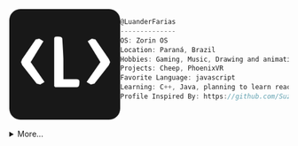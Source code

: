 <img src="LuanderFariasLogo.png" align="left" width="200px"/>

```ts
@LuanderFarias
--------------
OS: Zorin OS
Location: Paraná, Brazil
Hobbies: Gaming, Music, Drawing and animation
Projects: Cheep, PhoenixVR
Favorite Language: javascript
Learning: C++, Java, planning to learn react
Profile Inspired By: https://github.com/Suzie97, https://github.com/VideMelo
```

<br clear="left"/>
<br>

<details>
<summary>More...</summary>
<h1 align="center"><img src="https://media.giphy.com/media/hvRJCLFzcasrR4ia7z/giphy.gif" width="25px">Hi my name is Luander</h1></img>

<h3 align="center">Student in Alura</h3>

<p align="center">
  <a href="https://github-readme-stats.vercel.app/api?username=LuanderFarias&show_icons=true&include_all_commits=true&count_private=true&theme=tokyonight">
    <img
      align="center"
      height="150em"
      src="https://github-readme-stats.vercel.app/api?username=LuanderFarias&show_icons=true&theme=tokyonight"
    />
  </a>
  <a href="https://github-readme-stats.vercel.app/api/top-langs/?username=LuanderFarias&show_icons=true&layout=compact&theme=tokyonight">
    <img
      align="center"
      height="150em"
      src="https://github-readme-stats.vercel.app/api/top-langs/?username=LuanderFarias&show_icons=true&layout=compact&theme=tokyonight"
    />
  </a>
</p>

<p align="center">
  <a href="">
    <img
      align="center"
      src="https://github-profile-trophy.vercel.app/?username=LuanderFarias&theme=juicyfresh&no-frame=true&row=1&&margin-w=20&no-bg=true"
    />
  </a>
</a>
  
<h3 align="center">Tools And Languages</h3>

<p align="center">
   <a href="https://code.visualstudio.com/">
      <img src="https://cdn.jsdelivr.net/gh/devicons/devicon/icons/vscode/vscode-original.svg" alt="vscode" width="40" height="40"/>
   </a>
   <a href="https://developer.mozilla.org/pt-BR/docs/Web/HTML">
      <img src="https://cdn.jsdelivr.net/gh/devicons/devicon/icons/html5/html5-plain.svg" alt="html5" width="40" height="40"/>
   </a>
   <a href="https://developer.mozilla.org/pt-BR/docs/Web/CSS">
      <img src="https://cdn.jsdelivr.net/gh/devicons/devicon/icons/css3/css3-plain.svg" alt="css3" width="40" height="40"/>
   </a>
   <a href="https://developer.mozilla.org/en-US/docs/Web/JavaScript">
      <img src="https://cdn.jsdelivr.net/gh/devicons/devicon/icons/javascript/javascript-original.svg" alt="javascript" width="40" height="40"/>
   </a>
   <a href="https://nextjs.org/">
      <img src="https://cdn.jsdelivr.net/gh/devicons/devicon/icons/nextjs/nextjs-line.svg" alt="nextjs" width="40" height="40"/>
   </a>
   <a href="https://nodejs.org">
      <img src="https://cdn.jsdelivr.net/gh/devicons/devicon/icons/nodejs/nodejs-original.svg" alt="nodejs" width="40" height="40"/>
   </a>
   <a href="https://www.electronjs.org/">
      <img src="https://cdn.jsdelivr.net/gh/devicons/devicon/icons/electron/electron-original.svg" alt="html5" width="40" height="40"/>
   </a>
   <a href="https://www.slack.com">
      <img src="https://cdn.jsdelivr.net/gh/devicons/devicon/icons/slack/slack-original.svg" alt="slack" width="40" height="40"/>
   </a>
   <a href="https://git-scm.com/">
      <img src="https://cdn.jsdelivr.net/gh/devicons/devicon/icons/git/git-original.svg" alt="git" width="40" height="40"/>
   </a>
</p>

<h3 align="center">Working on:</h3>

<p align="center">
  <a href="https://github.com/LuanderFarias/Cheep">
    <img
      align="center"
      height="120em"
      src="https://github-readme-stats.vercel.app/api/pin/?username=LuanderFarias&repo=Cheep&theme=tokyonight">
    </img>
  </a>
  <a href="https://github.com/LuanderFarias/PhoenixVR">
    <img
      align="center"
      height="120em"
      src="https://github-readme-stats.vercel.app/api/pin/?username=LuanderFarias&repo=PhoenixVR&theme=tokyonight"
    </img>
  </a>
</p>

<h3 align="center">About me:</h3>

<p align="center">
  <a href="https://instagram.com/luanderfarias/">
    <img
      align="center"
      src="https://img.shields.io/badge/Instagram-E4405F?style=for-the-badge&logo=instagram&logoColor=white"
    />
  </a>
  <a href="https://twitter.com/LuanderFarias">
    <img
      align="center"
      src="https://img.shields.io/badge/Twitter-1DA1F2?style=for-the-badge&logo=twitter&logoColor=white"
    />
  </a>
  <a href="https://discord.gg/ZP7fGys">
    <img
      align="center"
      src="https://img.shields.io/badge/Discord-7289DA?style=for-the-badge&logo=discord&logoColor=white&link=https://discord.gg/ZP7fGys">
  </a>
  <a href="https://www.linkedin.com/in/luander-de-faria-474269205/">
    <img
         align="center"
         src="https://img.shields.io/badge/LinkedIn-0077B5?style=for-the-badge&logo=linkedin&logoColor=white"
  </a>
  <a href="https://www.youtube.com/channel/UC-gZiNTB58C1APIyp15cqxA">
    <img
      align="center"
      src="https://img.shields.io/badge/YouTube-FF0000?style=for-the-badge&logo=youtube&logoColor=white"
    />
  </a>
</p>
<p align="center">＠LuanderFarias</p>

<details>
<summary>Commit Snake :3</summary>
<p align="center">
      <h3 align="center">Github Commit Snake :3<h3>
      <img src="https://github.com/LuanderFarias/LuanderFarias/blob/output/github-contribution-grid-snake.svg">
</p>
</details>
</details>
